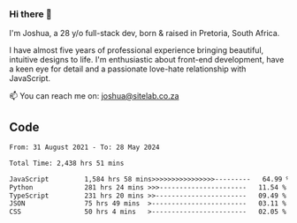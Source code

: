 ### Hi there 👋

I'm Joshua, a 28 y/o full-stack dev, born & raised in Pretoria, South Africa. 

I have almost five years of professional experience bringing beautiful, intuitive designs to life. I'm enthusiastic about front-end development, have a keen eye for detail and a passionate love-hate relationship with JavaScript.

📫 You can reach me on: joshua@sitelab.co.za

## **Code**

<!--START_SECTION:waka-->

```txt
From: 31 August 2021 - To: 28 May 2024

Total Time: 2,438 hrs 51 mins

JavaScript         1,584 hrs 58 mins>>>>>>>>>>>>>>>>---------   64.99 %
Python             281 hrs 24 mins >>>----------------------   11.54 %
TypeScript         231 hrs 20 mins >>-----------------------   09.49 %
JSON               75 hrs 49 mins  >------------------------   03.11 %
CSS                50 hrs 4 mins   >------------------------   02.05 %
```

<!--END_SECTION:waka-->
